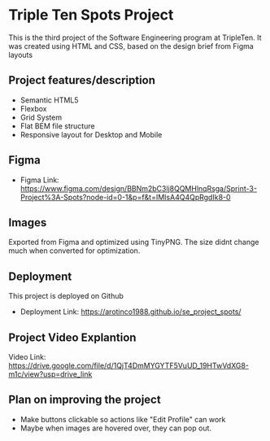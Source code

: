 # Triple Ten Spots Project

This is the third project of the Software Engineering program at TripleTen. It was created using HTML and CSS, based on the design brief from Figma layouts

## Project features/description

- Semantic HTML5
- Flexbox
- Grid System
- Flat BEM file structure
- Responsive layout for Desktop and Mobile

## Figma

- Figma Link:
  https://www.figma.com/design/BBNm2bC3lj8QQMHlnqRsga/Sprint-3-Project%3A-Spots?node-id=0-1&p=f&t=IMIsA4Q4QpRgdIk8-0

## Images

Exported from Figma and optimized using TinyPNG. The size didnt change much when converted for optimization.

## Deployment

This project is deployed on Github

- Deployment Link:
  https://arotinco1988.github.io/se_project_spots/

## Project Video Explantion

Video Link: https://drive.google.com/file/d/1QjT4DmMYGYTF5VuUD_19HTwVdXG8-m1c/view?usp=drive_link

## Plan on improving the project

- Make buttons clickable so actions like "Edit Profile" can work
- Maybe when images are hovered over, they can pop out.
